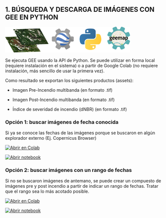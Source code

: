 
## **1. BÚSQUEDA Y DESCARGA DE IMÁGENES CON GEE EN PYTHON**

<img src="https://github.com/romina-gonzalez-musso/Severidad_incendios/blob/main/_images/2_PyGEE.png" width="80%" />

Se ejecuta GEE usando la API de Python. Se puede utilizar en forma local
(requiere instalación en el sistema) o a partir de Google Colab (no
requiere instalación, más sencillo de usar la primera vez).

Como resultado se exportan los siguientes productos (assets):

- Imagen Pre-Incendio multibanda (en formato .tif)

- Imagen Post-Incendio multibanda (en formato .tif)

- Índice de severidad de incendio (dNBR) (en formato .tif)

### **Opción 1: buscar imágenes de fecha conocida**

Si ya se conoce las fechas de las imágenes porque se buscaron en algún
explorador externo (Ej. Copernicus Browser)

[![Abrir en
Colab](https://colab.research.google.com/assets/colab-badge.svg)](https://colab.research.google.com/github/romina-gonzalez-musso/Severidad_incendios/blob/main/Py_R/GEE_dNBR_2_Imagen_seleccionada.ipynb)

[![Abrir
notebook](https://img.shields.io/badge/Ver%20Notebook%20en-Jupyter-orange?logo=jupyter)](https://github/romina-gonzalez-musso/Severidad_incendios/blob/main/Py_R/GEE_dNBR_2_Imagen_seleccionada.ipynb)

### **Opción 2: buscar imágenes con un rango de fechas**

Si no se buscaron imágenes de antemano, se puede crear un compuesto de
imágenes pre y post incendio a partir de indicar un rango de fechas.
Tratar que el rango sea lo más acotado posible.

[![Abrir en
Colab](https://colab.research.google.com/assets/colab-badge.svg)](https://colab.research.google.com/github/romina-gonzalez-musso/Severidad_incendios/blob/main/Py_R/GEE_dNBR_1_Compuesto_rango_fechas.ipynb)

[![Abrir
notebook](https://img.shields.io/badge/Ver%20Notebook%20en-Jupyter-orange?logo=jupyter)](https://github/romina-gonzalez-musso/Severidad_incendios/blob/main/Py_R/GEE_dNBR_1_Compuesto_rango_fechas.ipynb)
